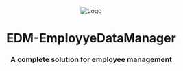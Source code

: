 <div align="center"><img src="https://fiverr-res.cloudinary.com/image/upload/f_png,q_auto,t_makers_project_variation_preview/v1/secured-attachments/makers_project_variation/preview_file/e350fdfcb9a26df8be2b5d75435b048a-1685929980/647c92b90915a84f5d287aaf.svg?__cld_token__=exp=1688896824~hmac=c9fd0e45fd5e525d2f83c657b60a9561affe35151ccd03a1f643e97915d4730a" alt="Logo" /></div>

<h1 align="center">EDM-EmployyeDataManager</h1>
<h3 align="center">A complete solution for employee management</h3>
